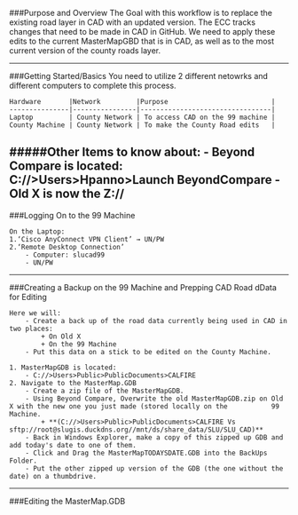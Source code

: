 ###Purpose and Overview
The Goal with this workflow is to replace the existing road layer in CAD with an updated version. The ECC tracks changes that need to be made in CAD in GitHub. We need to apply these edits to the current MasterMapGBD that is in CAD, as well as to the most current version of the county roads layer. 

---
###Getting Started/Basics
You need to utilize 2 different netowrks and different computers to complete this process. 

	Hardware       |Network         |Purpose                          |
	---------------|----------------|---------------------------------|
	Laptop         | County Network | To access CAD on the 99 machine |
	County Machine | County Network | To make the County Road edits   |
	
#####Other Items to know about:
	- Beyond Compare is located: C://>Users>Hpanno>Launch BeyondCompare
	- Old X is now the Z://
---
###Logging On to the 99 Machine

	On the Laptop: 
	1.‘Cisco AnyConnect VPN Client’ → UN/PW
	2.‘Remote Desktop Connection’
		- Computer: slucad99
		- UN/PW 

---
###Creating a Backup on the 99 Machine and Prepping CAD Road dData for Editing

	Here we will:
		- Create a back up of the road data currently being used in CAD in two places:
			+ On Old X
			+ On the 99 Machine
		- Put this data on a stick to be edited on the County Machine.

	1. MasterMapGDB is located:
		- C://>Users>Public>PublicDocuments>CALFIRE
	2. Navigate to the MasterMap.GDB
		- Create a zip file of the MasterMapGDB.
		- Using Beyond Compare, Overwrite the old MasterMapGDB.zip on Old X with the new one you just made (stored locally on the 			99 Machine.
			+ **(C://>Users>Public>PublicDocuments>CALFIRE Vs sftp://root@slugis.duckdns.org//mnt/ds/share_data/SLU/SLU_CAD)**
		- Back in Windows Explorer, make a copy of this zipped up GDB and add today's date to one of them. 
		- Click and Drag the MasterMapTODAYSDATE.GDB into the BackUps Folder.
		- Put the other zipped up version of the GDB (the one without the date) on a thumbdrive.
		
---
###Editing the MasterMap.GDB
		
    
    
	

